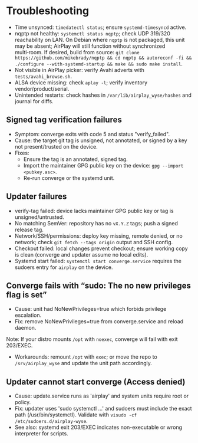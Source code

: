 # Troubleshooting

- Time unsynced: `timedatectl status`; ensure `systemd-timesyncd` active.
- nqptp not healthy: `systemctl status nqptp`; check UDP 319/320 reachability on LAN. On Debian where `nqptp` is not packaged, this unit may be absent; AirPlay will still function without synchronized multi‑room. If desired, build from source: `git clone https://github.com/mikebrady/nqptp && cd nqptp && autoreconf -fi && ./configure --with-systemd-startup && make && sudo make install`.
- Not visible in AirPlay picker: verify Avahi adverts with `tests/avahi_browse.sh`.
- ALSA device missing: check `aplay -l`; verify inventory vendor/product/serial.
- Unintended restarts: check hashes in `/var/lib/airplay_wyse/hashes` and journal for diffs.
## Signed tag verification failures

- Symptom: converge exits with code 5 and status "verify_failed".
- Cause: the target git tag is unsigned, not annotated, or signed by a key not present/trusted on the device.
- Fixes:
  - Ensure the tag is an annotated, signed tag.
  - Import the maintainer GPG public key on the device: `gpg --import <pubkey.asc>`.
  - Re-run converge or the systemd unit.

## Updater failures

- verify-tag failed: device lacks maintainer GPG public key or tag is unsigned/untrusted.
- No matching SemVer: repository has no `vX.Y.Z` tags; push a signed release tag.
- Network/SSH/permissions: deploy key missing, remote denied, or no network; check `git fetch --tags origin` output and SSH config.
- Checkout failed: local changes prevent checkout; ensure working copy is clean (converge and updater assume no local edits).
- Systemd start failed: `systemctl start converge.service` requires the sudoers entry for `airplay` on the device.

## Converge fails with “sudo: The no new privileges flag is set”
- Cause: unit had NoNewPrivileges=true which forbids privilege escalation.
- Fix: remove NoNewPrivileges=true from converge.service and reload daemon.

Note: If your distro mounts `/opt` with `noexec`, converge will fail with exit 203/EXEC.
- Workarounds: remount `/opt` with `exec`; or move the repo to `/srv/airplay_wyse` and update the unit path accordingly.

## Updater cannot start converge (Access denied)
- Cause: update.service runs as 'airplay' and system units require root or policy.
- Fix: updater uses 'sudo systemctl …' and sudoers must include the exact path (/usr/bin/systemctl). Validate with `visudo -cf /etc/sudoers.d/airplay-wyse`.
- See also: systemd exit 203/EXEC indicates non-executable or wrong interpreter for scripts.

